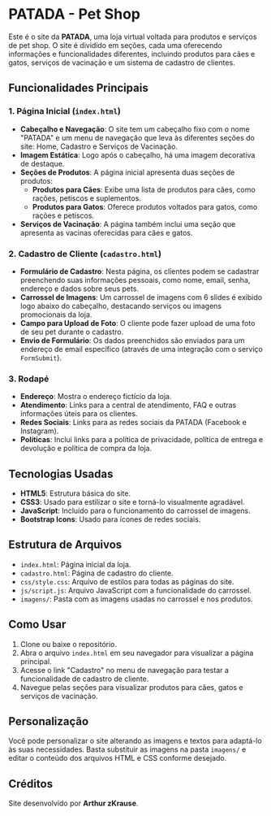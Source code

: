 # PATADA - Pet Shop

Este é o site da **PATADA**, uma loja virtual voltada para produtos e serviços de pet shop. O site é dividido em seções, cada uma oferecendo informações e funcionalidades diferentes, incluindo produtos para cães e gatos, serviços de vacinação e um sistema de cadastro de clientes.

## Funcionalidades Principais

### 1. Página Inicial (`index.html`)
- **Cabeçalho e Navegação**: O site tem um cabeçalho fixo com o nome "PATADA" e um menu de navegação que leva às diferentes seções do site: Home, Cadastro e Serviços de Vacinação.
- **Imagem Estática**: Logo após o cabeçalho, há uma imagem decorativa de destaque.
- **Seções de Produtos**: A página inicial apresenta duas seções de produtos:
  - **Produtos para Cães**: Exibe uma lista de produtos para cães, como rações, petiscos e suplementos.
  - **Produtos para Gatos**: Oferece produtos voltados para gatos, como rações e petiscos.
- **Serviços de Vacinação**: A página também inclui uma seção que apresenta as vacinas oferecidas para cães e gatos.

### 2. Cadastro de Cliente (`cadastro.html`)
- **Formulário de Cadastro**: Nesta página, os clientes podem se cadastrar preenchendo suas informações pessoais, como nome, email, senha, endereço e dados sobre seus pets.
- **Carrossel de Imagens**: Um carrossel de imagens com 6 slides é exibido logo abaixo do cabeçalho, destacando serviços ou imagens promocionais da loja.
- **Campo para Upload de Foto**: O cliente pode fazer upload de uma foto de seu pet durante o cadastro.
- **Envio de Formulário**: Os dados preenchidos são enviados para um endereço de email específico (através de uma integração com o serviço `FormSubmit`).

### 3. Rodapé
- **Endereço**: Mostra o endereço fictício da loja.
- **Atendimento**: Links para a central de atendimento, FAQ e outras informações úteis para os clientes.
- **Redes Sociais**: Links para as redes sociais da PATADA (Facebook e Instagram).
- **Políticas**: Inclui links para a política de privacidade, política de entrega e devolução e política de compra da loja.

## Tecnologias Usadas

- **HTML5**: Estrutura básica do site.
- **CSS3**: Usado para estilizar o site e torná-lo visualmente agradável.
- **JavaScript**: Incluído para o funcionamento do carrossel de imagens.
- **Bootstrap Icons**: Usado para ícones de redes sociais.

## Estrutura de Arquivos

- `index.html`: Página inicial da loja.
- `cadastro.html`: Página de cadastro do cliente.
- `css/style.css`: Arquivo de estilos para todas as páginas do site.
- `js/script.js`: Arquivo JavaScript com a funcionalidade do carrossel.
- `imagens/`: Pasta com as imagens usadas no carrossel e nos produtos.

## Como Usar

1. Clone ou baixe o repositório.
2. Abra o arquivo `index.html` em seu navegador para visualizar a página principal.
3. Acesse o link "Cadastro" no menu de navegação para testar a funcionalidade de cadastro de cliente.
4. Navegue pelas seções para visualizar produtos para cães, gatos e serviços de vacinação.

## Personalização

Você pode personalizar o site alterando as imagens e textos para adaptá-lo às suas necessidades. Basta substituir as imagens na pasta `imagens/` e editar o conteúdo dos arquivos HTML e CSS conforme desejado.

## Créditos

Site desenvolvido por **Arthur zKrause**.
